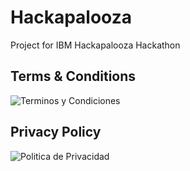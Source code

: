# Hackapalooza
Project for IBM Hackapalooza Hackathon

## Terms & Conditions
![Terminos y Condiciones](https://sites.google.com/view/ale-rhbot/p%C3%A1gina-principal)

## Privacy Policy

![Politica de Privacidad](https://sites.google.com/view/privacy-policy-alebot/p%C3%A1gina-principal)
